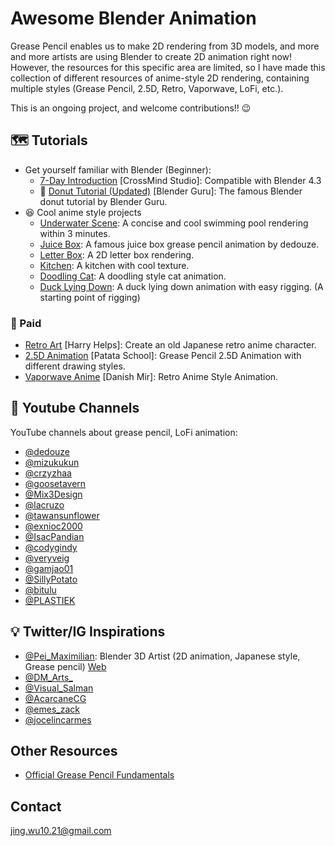 # Awesome Blender Animation
Grease Pencil enables us to make 2D rendering from 3D models, and more and more artists are using Blender to create 2D animation right now! However, the resources for this specific area are limited, so I have made this collection of different resources of anime-style 2D rendering, containing multiple styles (Grease Pencil, 2.5D, Retro, Vaporwave, LoFi, etc.). 

This is an ongoing project, and welcome contributions!! 😉

## 🗺️ Tutorials
- Get yourself familiar with Blender (Beginner):
    - [7-Day Introduction](https://www.youtube.com/watch?v=e-fetDXDXX8&list=PLgO2ChD7acqH5S3fCO1GbAJC55NeVaCCp) [CrossMind Studio]: Compatible with Blender 4.3
    - 🍩 [Donut Tutorial (Updated)](https://www.youtube.com/watch?v=4haAdmHqGOw&t=10278s) [Blender Guru]: The famous Blender donut tutorial by Blender Guru. 
- 😆 Cool anime style projects
    - [Underwater Scene](https://www.youtube.com/watch?v=KcsRfb1_O3w): A concise and cool swimming pool rendering within 3 minutes.
    - [Juice Box](https://www.youtube.com/watch?v=c57qq2nE3B0&t=520s): A famous juice box grease pencil animation by dedouze.
    - [Letter Box](https://www.youtube.com/watch?v=rjWToAEEcdI&t=78s): A 2D letter box rendering.
    - [Kitchen](https://www.youtube.com/watch?v=s8N00rjil_4&t=13s): A kitchen with cool texture.
    - [Doodling Cat](https://www.youtube.com/watch?v=bX6jtVSJOog): A doodling style cat animation.
    - [Duck Lying Down](https://www.youtube.com/watch?v=sHgz4umYUYA&t=86s): A duck lying down animation with easy rigging. (A starting point of rigging)

### 💸 Paid
- [Retro Art](https://www.skillshare.com/en/classes/create-a-retro-anime-character-illustration-with-blender-3d/1080603726?via=search-layout-grid) [Harry Helps]: Create an old Japanese retro anime character. 
- [2.5D Animation](https://www.patataschool.com/25d-illustration-in-grease-pencil) [Patata School]: Grease Pencil 2.5D Animation with different drawing styles.
- [Vaporwave Anime](https://dmdesigns.in/coursesss/retro-anime-style-illustration-in-blender/) [Danish Mir]: Retro Anime Style Animation.  

## 📢 Youtube Channels
YouTube channels about grease pencil, LoFi animation:
- [@dedouze](https://www.youtube.com/@dedouze)
- [@mizukukun](https://www.youtube.com/@mizukukun)
- [@crzyzhaa](https://www.youtube.com/@crzyzhaa)
- [@goosetavern](https://www.youtube.com/@goosetavern)
- [@Mix3Design](https://www.youtube.com/@Mix3Design)
- [@lacruzo](https://www.youtube.com/@lacruzo)
- [@tawansunflower](https://www.youtube.com/@tawansunflower)
- [@exnioc2000](https://www.youtube.com/@exnioc2000)
- [@IsacPandian](https://www.youtube.com/@IsacPandian)
- [@codygindy](https://www.youtube.com/@codygindy)
- [@veryveig](https://www.youtube.com/@veryveig)
- [@gamjao01](https://www.youtube.com/@gamjao01)
- [@SillyPotato](https://www.youtube.com/@SillyPotato)
- [@bitulu](https://www.youtube.com/@bitulu)
- [@PLASTIEK](https://www.youtube.com/@PLASTIEK)

## 💡 Twitter/IG Inspirations
- [@Pei_Maximilian](https://x.com/Pei_Maximilian): Blender 3D Artist (2D animation, Japanese style, Grease pencil) [Web](https://t.co/TvHwcI5TMG)
- [@DM_Arts_](https://x.com/DM_Arts_)
- [@Visual_Salman](https://x.com/Visual_Salman)
- [@AcarcaneCG](https://x.com/AcarcaneCG)
- [@emes_zack](https://x.com/emes_zack)
- [@jocelincarmes](https://www.instagram.com/jocelincarmes)

## Other Resources
- [Official Grease Pencil Fundamentals](https://studio.blender.org/training/grease-pencil-fundamentals/)

## Contact
jing.wu10.21@gmail.com
